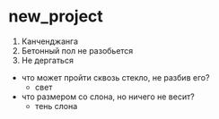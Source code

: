 # new_project
1) Канченджанга
2) Бетонный пол не разобьется
3) Не дергаться

- что может пройти сквозь стекло, не разбив его?
	- свет
- что размером со слона, но ничего не весит?
	- тень слона
